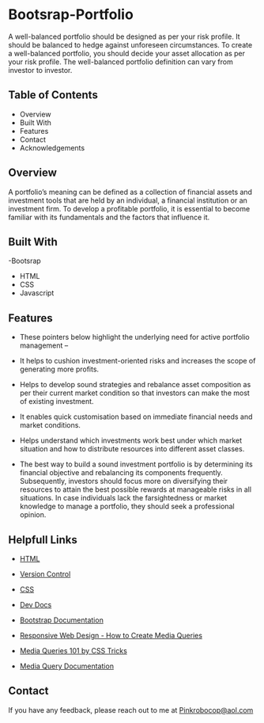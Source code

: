 
# Bootsrap-Portfolio

A well-balanced portfolio should be designed as per your risk profile. It should be balanced to hedge against unforeseen circumstances. To create a well-balanced portfolio, you should decide your asset allocation as per your risk profile. The well-balanced portfolio definition can vary from investor to investor.

## Table of Contents

- Overview
- Built With
- Features
- Contact
- Acknowledgements


## Overview 
A portfolio’s meaning can be defined as a collection of financial assets and investment tools that are held by an individual, a financial institution or an investment firm. To develop a profitable portfolio, it is essential to become familiar with its fundamentals and the factors that influence it.


## Built With
-Bootsrap
- HTML
- CSS
- Javascript 

## Features 
- These pointers below highlight the underlying need for active portfolio management –

 - It helps to cushion investment-oriented risks and increases the scope of generating more profits.

- Helps to develop sound strategies and rebalance asset composition as per their current market condition so that investors can make the most of existing investment. 

- It enables quick customisation based on immediate financial needs and market conditions.

- Helps understand which investments work best under which market situation and how to distribute resources into different asset classes.

- The best way to build a sound investment portfolio is by determining its financial objective and rebalancing its components frequently. Subsequently, investors should focus more on diversifying their resources to attain the best possible rewards at manageable risks in all situations. In case individuals lack the farsightedness or market knowledge to manage a portfolio, they should seek a professional opinion.

##  Helpfull Links

 - [HTML](https://developer.mozilla.org/en-US/docs/Web/HTML)
 - [Version Control](https://en.wikipedia.org/wiki/Version_control)
 - [CSS](https://developer.mozilla.org/en-US/docs/Web/CSS)
 - [Dev Docs](https://devdocs.io/)
- [Bootstrap Documentation](https://getbootstrap.com/docs/4.0/getting-started/introduction/)

- [Responsive Web Design - How to Create Media Queries](https://www.youtube.com/watch?v=5xzaGSYd7jM)

- [Media Queries 101 by CSS Tricks](https://css-tricks.com/css-media-queries/)

- [Media Query Documentation](https://www.w3schools.com/css/css_rwd_mediaqueries.asp)



## Contact 

If you have any feedback, please reach out to me at Pinkrobocop@aol.com

